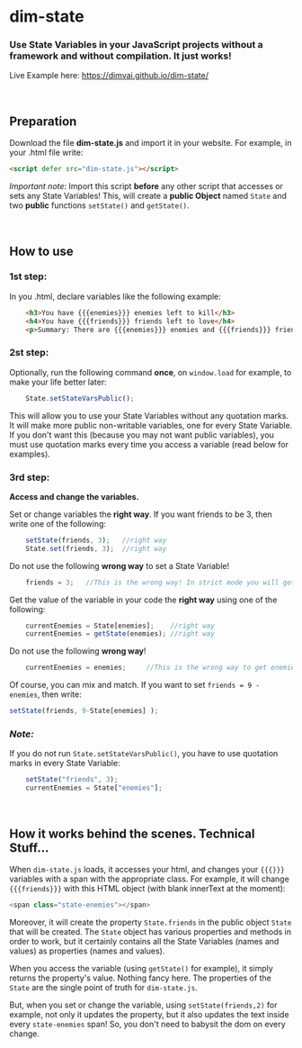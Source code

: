 # dim-state
 ### Use State Variables in your JavaScript projects without a framework and without compilation. It just works!
 Live Example here: https://dimvai.github.io/dim-state/

<br/>

## **Preparation**
Download the file **dim-state.js** and import it in your website. For example, in your .html file write:
```html
<script defer src="dim-state.js"></script>
```
_Important note_: Import this script **before** any other script that accesses or sets any State Variables!
This, will create a **public Object** named `State` and two **public** functions `setState()` and `getState()`. 


<br/>

## **How to use**


### **1st step:**
In you .html, declare variables like the following example:
```html
    <h3>You have {{{enemies}}} enemies left to kill</h3>
    <h4>You have {{{friends}}} friends left to love</h4>
    <p>Summary: There are {{{enemies}}} enemies and {{{friends}}} friends!</p>
```


### **2st step:**
Optionally, run the following command **once**, on ```window.load``` for example, to make your life better later:
```Javascript
    State.setStateVarsPublic();
```
This will allow you to use your State Variables without any quotation marks.
It will make more public non-writable variables, one for every State Variable.
If you don't want this (because you may not want public variables), you must use quotation marks every time you access a variable (read below for examples).


### **3rd step:**
**Access and change the variables.**

Set or change variables the **right way**. If you want friends to be 3, then write one of the following:
```JavaScript
    setState(friends, 3);   //right way
    State.set(friends, 3);  //right way
```
Do not use the following **wrong way** to set a State Variable!
```JavaScript
    friends = 3;   //This is the wrong way! In strict mode you will get an error. 
```

Get the value of the variable in your code the **right way** using one of the following:
```JavaScript
    currentEnemies = State[enemies];    //right way
    currentEnemies = getState(enemies); //right way
```
Do not use the following **wrong way**!
```JavaScript
    currentEnemies = enemies;     //This is the wrong way to get enemies!
```

Of course, you can mix and match. If you want to set `friends = 9 - enemies`, then write:
```JavaScript
setState(friends, 9-State[enemies] );  
```


### _Note:_
If you do not run `State.setStateVarsPublic()`, you have to use quotation marks in every State Variable:
```JavaScript
    setState("friends", 3);
    currentEnemies = State["enemies"];
```

<br/>

## How it works behind the scenes. Technical Stuff...
When `dim-state.js` loads, it accesses your html, and changes your `{{{}}}` variables with a span with the appropriate class. For example, it will change `{{{friends}}}` with this HTML object (with blank innerText at the moment):
```JavaScript
<span class="state-enemies"></span>
```
Moreover, it will create the property `State.friends` in the public object `State` that will be created. The `State` object has various properties and methods in order to work, but it certainly contains all the State Variables (names and values) as properties (names and values). 

When you access the variable (using `getState()` for example), it simply returns the property's value. Nothing fancy here.
The properties of the `State` are the single point of truth for `dim-state.js`.

But, when you set or change the variable, using `setState(friends,2)` for example, not only it updates the property, but it also updates the text inside every `state-enemies` span! So, you don't need to babysit the dom on every change. 
